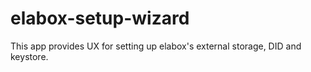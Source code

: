 # elabox-setup-wizard

This app provides UX for setting up elabox's external storage, DID and keystore. 